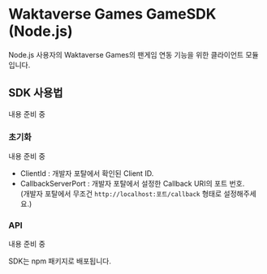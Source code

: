 # Waktaverse Games GameSDK (Node.js)
Node.js 사용자의 Waktaverse Games의 팬게임 연동 기능을 위한 클라이언트 모듈입니다.

## SDK 사용법
내용 준비 중

### 초기화
내용 준비 중
- ClientId : 개발자 포탈에서 확인된 Client ID.
- CallbackServerPort : 개발자 포탈에서 설정한 Callback URI의 포트 번호.  
  (개발자 포탈에서 무조건 `http://localhost:포트/callback` 형태로 설정해주세요.)

### API
내용 준비 중

SDK는 npm 패키지로 배포됩니다.
